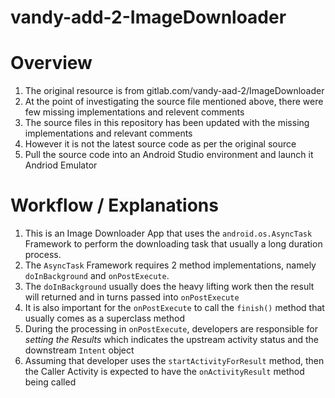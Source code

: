 # vandy-add-2-ImageDownloader

# Overview 

1. The original resource is from gitlab.com/vandy-aad-2/ImageDownloader
2. At the point of investigating the source file mentioned above, there were few missing implementations and relevent comments
3. The source files in this repository has been updated with the missing implementations and relevant comments
4. However it is not the latest source code as per the original source
5. Pull the source code into an Android Studio environment and launch it Andriod Emulator

# Workflow / Explanations

1. This is an Image Downloader App that uses the `android.os.AsyncTask` Framework to perform the downloading task that usually a long duration process.
2. The `AsyncTask` Framework requires 2 method implementations, namely `doInBackground` and `onPostExecute`.
3. The `doInBackground` usually does the heavy lifting work then the result will returned and in turns passed into `onPostExecute`
4. It is also important for the `onPostExecute` to call the `finish()` method that usually comes as a superclass method
5. During the processing in `onPostExecute`, developers are responsible for *setting the Results* which indicates the upstream activity status and the downstream `Intent` object
6. Assuming that developer uses the `startActivityForResult` method, then the Caller Activity is expected to have the `onActivityResult` method being called
